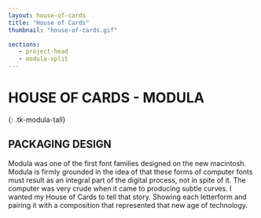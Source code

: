 ```yaml
---
layout: house-of-cards
title: "House of Cards"
thumbnail: "house-of-cards.gif"

sections:
   - project-head
   - modula-split
---
```

# HOUSE OF CARDS - MODULA
{: .tk-modula-tall}

## PACKAGING DESIGN

Modula was one of the first font families designed on the new macintosh. Modula is firmly grounded in the idea of that these forms of computer fonts must result as an integral part of the digital process, not in spite of it. The computer was very crude when it came to producing subtle curves. I wanted my House of Cards to tell that story. Showing each letterform and pairing it with a composition that represented that new age of technology. 
